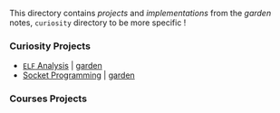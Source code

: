 This directory contains *projects* and *implementations* from the *garden* notes, `curiosity` directory to be more specific !

### Curiosity Projects

- [`ELF` Analysis](elf_analysis) | [garden](https://kannna.xyz/garden/curiosity/ELF-Analysis)
- [Socket Programming](socks) | [garden]()

### Courses Projects 
